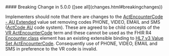 <div class="stu-note" markdown="1">
#### Breaking Change in 5.0.0 ([see all](changes.html#breakingchanges))

Implementers should note that there are changes to the [ActEncounterCode - AU Extended](ValueSet-au-v3-ActEncounterCode-extended.html) value set removing codes PHONE, VIDEO, EMAIL and SMS ([ActCode AU](CodeSystem-au-v3-ActCode.html) code system). These are agreed to be child concepts of the [VR ActEncounterCode](https://hl7.org/fhir/R4/v3/ActCode/cs.html#v3-ActCode-VR) term and these cannot be used as the FHIR R4 [Encounter.class](https://hl7.org/fhir/R4/encounter-definitions.html#Encounter.class) element has an existing extensible binding to [HL7 v3 Value Set ActEncounterCode](https://hl7.org/fhir/R4/v3/ActEncounterCode/vs.html). Consequently use of PHONE, VIDEO, EMAIL and SMS in preference to the VR code is invalid.
</div>